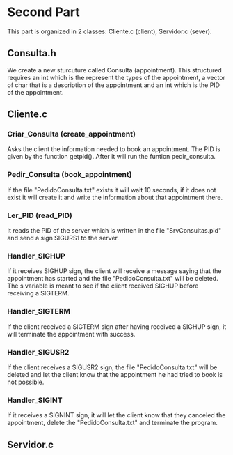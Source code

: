 # Second Part
This part is organized in 2 classes: Cliente.c (client), Servidor.c (sever).

## Consulta.h
We create a new sturcuture called Consulta (appointment). This structured requires an int which is the represent the types of the appointment, a vector of char that is a description of the appointment and an int which is the PID of the appointment. 

## Cliente.c

### Criar_Consulta (create_appointment)
Asks the client the information needed to book an appointment. The PID is given by the function getpid(). After it will run the funtion pedir_consulta.

### Pedir_Consulta (book_appointment)
If the file "PedidoConsulta.txt" exists it will wait 10 seconds, if it does not exist it will create it and write the information about that appointment there. 

### Ler_PID (read_PID)
It reads the PID of the server which is written in the file "SrvConsultas.pid" and send a sign SIGURS1 to the server.

### Handler_SIGHUP
If it receives SIGHUP sign, the client will receive a message saying that the appointment has started and the file "PedidoConsulta.txt" will be deleted. The s variable is meant to see if the client received SIGHUP before receiving a SIGTERM.

### Handler_SIGTERM
If the client received a SIGTERM sign after having received a SIGHUP sign, it will terminate the appointment with success.

### Handler_SIGUSR2
If the client receives a SIGUSR2 sign, the file "PedidoConsulta.txt" will be deleted and let the client know that the appointment he had tried to book is not possible.

### Handler_SIGINT
If it receives a SIGNINT sign, it will let the client know that they canceled the appointment, delete the "PedidoConsulta.txt" and terminate the program.

## Servidor.c


